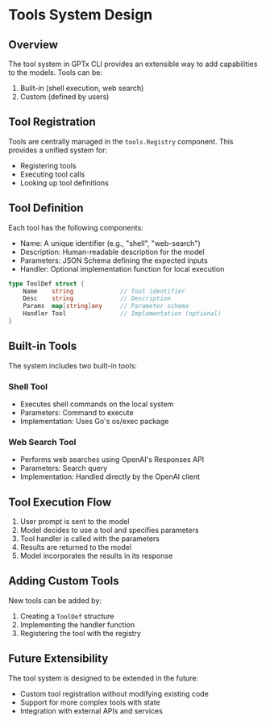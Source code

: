 # Tools System Design

## Overview

The tool system in GPTx CLI provides an extensible way to add capabilities to the models. Tools can be:

1. Built-in (shell execution, web search)
2. Custom (defined by users)

## Tool Registration

Tools are centrally managed in the `tools.Registry` component. This provides a unified system for:
- Registering tools
- Executing tool calls
- Looking up tool definitions

## Tool Definition

Each tool has the following components:
- Name: A unique identifier (e.g., "shell", "web-search")
- Description: Human-readable description for the model
- Parameters: JSON Schema defining the expected inputs
- Handler: Optional implementation function for local execution

```go
type ToolDef struct {
    Name    string             // Tool identifier
    Desc    string             // Description
    Params  map[string]any     // Parameter schema
    Handler Tool               // Implementation (optional)
}
```

## Built-in Tools

The system includes two built-in tools:

### Shell Tool
- Executes shell commands on the local system
- Parameters: Command to execute
- Implementation: Uses Go's os/exec package

### Web Search Tool
- Performs web searches using OpenAI's Responses API
- Parameters: Search query
- Implementation: Handled directly by the OpenAI client

## Tool Execution Flow

1. User prompt is sent to the model
2. Model decides to use a tool and specifies parameters
3. Tool handler is called with the parameters
4. Results are returned to the model
5. Model incorporates the results in its response

## Adding Custom Tools

New tools can be added by:

1. Creating a `ToolDef` structure
2. Implementing the handler function
3. Registering the tool with the registry

## Future Extensibility

The tool system is designed to be extended in the future:
- Custom tool registration without modifying existing code
- Support for more complex tools with state
- Integration with external APIs and services
